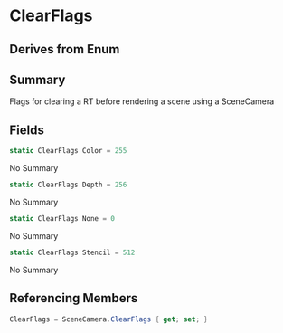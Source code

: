 # ClearFlags

## Derives from Enum

## Summary

Flags for clearing a RT before rendering a scene using a SceneCamera
## Fields

```c#
static ClearFlags Color = 255
```
No Summary
```c#
static ClearFlags Depth = 256
```
No Summary
```c#
static ClearFlags None = 0
```
No Summary
```c#
static ClearFlags Stencil = 512
```
No Summary
## Referencing Members

```c#
ClearFlags = SceneCamera.ClearFlags { get; set; } 
```
